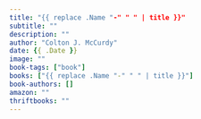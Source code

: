 ```yaml
---
title: "{{ replace .Name "-" " " | title }}"
subtitle: ""
description: ""
author: "Colton J. McCurdy"
date: {{ .Date }}
image: ""
book-tags: ["book"]
books: ["{{ replace .Name "-" " " | title }}"]
book-authors: []
amazon: ""
thriftbooks: ""
---
```

